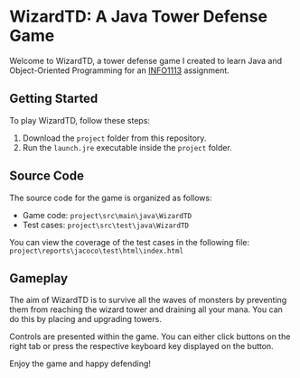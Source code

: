 # WizardTD: A Java Tower Defense Game

Welcome to WizardTD, a tower defense game I created to learn Java and Object-Oriented Programming for an [INFO1113](https://www.sydney.edu.au/units/INFO1113) assignment.

## Getting Started

To play WizardTD, follow these steps:

1. Download the `project` folder from this repository.
2. Run the `launch.jre` executable inside the `project` folder.

## Source Code

The source code for the game is organized as follows:

- Game code: `project\src\main\java\WizardTD`
- Test cases: `project\src\test\java\WizardTD`

You can view the coverage of the test cases in the following file: `project\reports\jacoco\test\html\index.html`

## Gameplay

The aim of WizardTD is to survive all the waves of monsters by preventing them from reaching the wizard tower and draining all your mana. You can do this by placing and upgrading towers.

Controls are presented within the game. You can either click buttons on the right tab or press the respective keyboard key displayed on the button.

Enjoy the game and happy defending!
